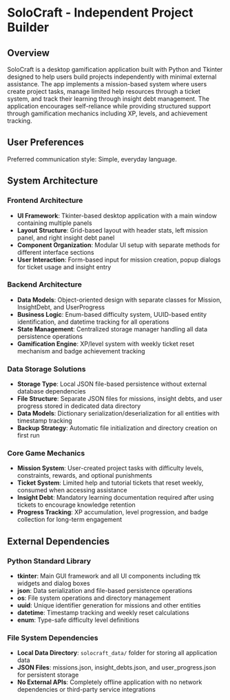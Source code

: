 # SoloCraft - Independent Project Builder

## Overview

SoloCraft is a desktop gamification application built with Python and Tkinter designed to help users build projects independently with minimal external assistance. The app implements a mission-based system where users create project tasks, manage limited help resources through a ticket system, and track their learning through insight debt management. The application encourages self-reliance while providing structured support through gamification mechanics including XP, levels, and achievement tracking.

## User Preferences

Preferred communication style: Simple, everyday language.

## System Architecture

### Frontend Architecture
- **UI Framework**: Tkinter-based desktop application with a main window containing multiple panels
- **Layout Structure**: Grid-based layout with header stats, left mission panel, and right insight debt panel
- **Component Organization**: Modular UI setup with separate methods for different interface sections
- **User Interaction**: Form-based input for mission creation, popup dialogs for ticket usage and insight entry

### Backend Architecture
- **Data Models**: Object-oriented design with separate classes for Mission, InsightDebt, and UserProgress
- **Business Logic**: Enum-based difficulty system, UUID-based entity identification, and datetime tracking for all operations
- **State Management**: Centralized storage manager handling all data persistence operations
- **Gamification Engine**: XP/level system with weekly ticket reset mechanism and badge achievement tracking

### Data Storage Solutions
- **Storage Type**: Local JSON file-based persistence without external database dependencies
- **File Structure**: Separate JSON files for missions, insight debts, and user progress stored in dedicated data directory
- **Data Models**: Dictionary serialization/deserialization for all entities with timestamp tracking
- **Backup Strategy**: Automatic file initialization and directory creation on first run

### Core Game Mechanics
- **Mission System**: User-created project tasks with difficulty levels, constraints, rewards, and optional punishments
- **Ticket System**: Limited help and tutorial tickets that reset weekly, consumed when accessing assistance
- **Insight Debt**: Mandatory learning documentation required after using tickets to encourage knowledge retention
- **Progress Tracking**: XP accumulation, level progression, and badge collection for long-term engagement

## External Dependencies

### Python Standard Library
- **tkinter**: Main GUI framework and all UI components including ttk widgets and dialog boxes
- **json**: Data serialization and file-based persistence operations
- **os**: File system operations and directory management
- **uuid**: Unique identifier generation for missions and other entities
- **datetime**: Timestamp tracking and weekly reset calculations
- **enum**: Type-safe difficulty level definitions

### File System Dependencies
- **Local Data Directory**: `solocraft_data/` folder for storing all application data
- **JSON Files**: missions.json, insight_debts.json, and user_progress.json for persistent storage
- **No External APIs**: Completely offline application with no network dependencies or third-party service integrations